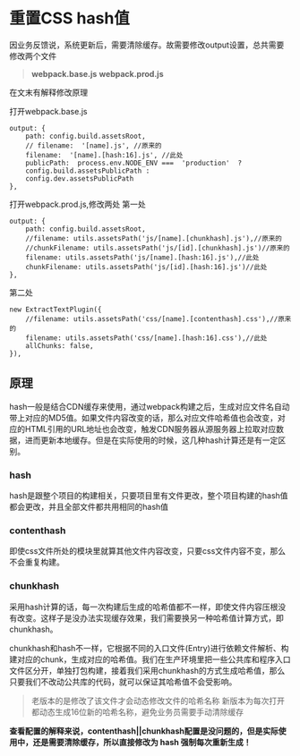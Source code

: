 # 重置CSS hash值

因业务反馈说，系统更新后，需要清除缓存。故需要修改output设置，总共需要修改两个文件 
> **webpack.base.js**
> **webpack.prod.js**

在文末有解释修改原理

打开webpack.base.js

    output: {
		path: config.build.assetsRoot,
		// filename:  '[name].js', //原来的
		filename:  '[name].[hash:16].js', //此处 
		publicPath:  process.env.NODE_ENV ===  'production'  ?
		config.build.assetsPublicPath :
		config.dev.assetsPublicPath
	},




打开webpack.prod.js,修改两处
第一处

    output: {
    	path: config.build.assetsRoot,
    	//filename: utils.assetsPath('js/[name].[chunkhash].js'),//原来的
		//chunkFilename: utils.assetsPath('js/[id].[chunkhash].js')//原来的
    	filename: utils.assetsPath('js/[name].[hash:16].js'),//此处
    	chunkFilename: utils.assetsPath('js/[id].[hash:16].js')//此处
    },


第二处

    new ExtractTextPlugin({
	    //filename: utils.assetsPath('css/[name].[contenthash].css'),//原来的
    	filename: utils.assetsPath('css/[name].[hash:16].css'),//此处
    	allChunks: false,
    }),





## 原理

hash一般是结合CDN缓存来使用，通过webpack构建之后，生成对应文件名自动带上对应的MD5值。如果文件内容改变的话，那么对应文件哈希值也会改变，对应的HTML引用的URL地址也会改变，触发CDN服务器从源服务器上拉取对应数据，进而更新本地缓存。但是在实际使用的时候，这几种hash计算还是有一定区别。

### hash
hash是跟整个项目的构建相关，只要项目里有文件更改，整个项目构建的hash值都会更改，并且全部文件都共用相同的hash值

### contenthash
即使css文件所处的模块里就算其他文件内容改变，只要css文件内容不变，那么不会重复构建。

### chunkhash

采用hash计算的话，每一次构建后生成的哈希值都不一样，即使文件内容压根没有改变。这样子是没办法实现缓存效果，我们需要换另一种哈希值计算方式，即chunkhash。  

chunkhash和hash不一样，它根据不同的入口文件(Entry)进行依赖文件解析、构建对应的chunk，生成对应的哈希值。我们在生产环境里把一些公共库和程序入口文件区分开，单独打包构建，接着我们采用chunkhash的方式生成哈希值，那么只要我们不改动公共库的代码，就可以保证其哈希值不会受影响。

> 老版本的是修改了该文件才会动态修改文件的哈希名称
> 新版本为每次打开都动态生成16位新的哈希名称，避免业务员需要手动清除缓存

**查看配置的解释来说，contenthash||chunkhash配置是没问题的，但是实际使用中，还是需要清除缓存，所以直接修改为 hash 强制每次重新生成！**
<!--stackedit_data:
eyJoaXN0b3J5IjpbLTE5MDk1MzYyNjhdfQ==
-->